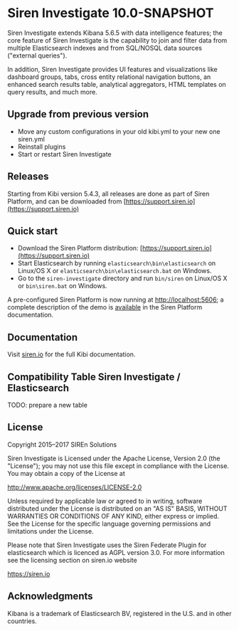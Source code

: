 # Siren Investigate 10.0-SNAPSHOT

Siren Investigate extends Kibana 5.6.5 with data intelligence features; the core feature of
Siren Investigate is the capability to join and filter data from multiple Elasticsearch
indexes and from SQL/NOSQL data sources ("external queries").

In addition, Siren Investigate provides UI features and visualizations like dashboard
groups, tabs, cross entity relational navigation buttons, an enhanced search
results table, analytical aggregators, HTML templates on query results, and
much more.

## Upgrade from previous version

* Move any custom configurations in your old kibi.yml to your new one siren.yml
* Reinstall plugins
* Start or restart Siren Investigate

## Releases 

Starting from Kibi version 5.4.3, all releases are done as part of Siren Platform, 
and can be downloaded from [https://support.siren.io](https://support.siren.io)

## Quick start

* Download the Siren Platform distribution: [https://support.siren.io](https://support.siren.io)
* Start Elasticsearch by running `elasticsearch\bin\elasticsearch` on Linux/OS X or `elasticsearch\bin\elasticsearch.bat` on Windows.
* Go to the `siren-investigate` directory and run `bin/siren` on Linux/OS X or `bin\siren.bat` on Windows.

A pre-configured Siren Platform is now running at [http://localhost:5606](http://localhost:5606);
a complete description of the demo is [available](https://docs.siren.io/#getting_started) in the Siren Platform documentation.

## Documentation

Visit [siren.io](https://docs.siren.io/) for the full Kibi documentation.

## Compatibility Table Siren Investigate / Elasticsearch

TODO: prepare a new table

## License

Copyright 2015–2017 SIREn Solutions

Siren Investigate is Licensed under the Apache License, Version 2.0 (the "License"); you may not use this file except in compliance with the License. You may obtain a copy of the License at

  http://www.apache.org/licenses/LICENSE-2.0

Unless required by applicable law or agreed to in writing, software distributed under the License is distributed on an "AS IS" BASIS, WITHOUT WARRANTIES OR CONDITIONS OF ANY KIND, either express or implied. See the License for the specific language governing permissions and limitations under the License.

Please note that Siren Investigate uses the Siren Federate Plugin for elasticsearch which is licenced as AGPL version 3.0.
For more information see the licensing section on siren.io website

  https://siren.io

## Acknowledgments

Kibana is a trademark of Elasticsearch BV, registered in the U.S. and in other
countries.
